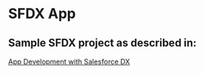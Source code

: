 # SFDX  App
## Sample SFDX project as described in:
[App Development with Salesforce DX](https://trailhead.salesforce.com/modules/sfdx_app_dev/units/sfdx_app_dev_setup_dx])


